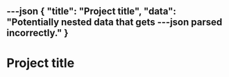 ---json
{
  "title": "Project title",
  "data": "Potentially nested data that gets ---json parsed incorrectly."
}
---

# Project title
